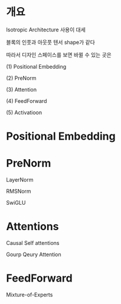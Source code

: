 
# 개요

Isotropic Architecture 사용이 대세


블록의 인풋과 아웃풋 텐서 shape가 같다


따라서 디자인 스페이스를 보면 바뀔 수 있는 곳은 

(1) Positional Embedding

(2) PreNorm

(3) Attention 

(4) FeedForward 

(5) Activatioon


# Positional Embedding


# PreNorm

LayerNorm

RMSNorm

SwiGLU



# Attentions

Causal Self attentions

Gourp Qeury Attention




# FeedForward


Mixture-of-Experts

